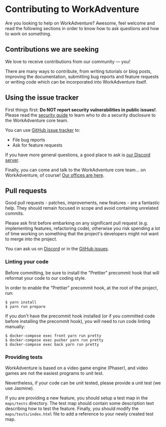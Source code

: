 # Contributing to WorkAdventure

Are you looking to help on WorkAdventure? Awesome, feel welcome and read the following sections in order to know how to 
ask questions and how to work on something.

## Contributions we are seeking

We love to receive contributions from our community — you!

There are many ways to contribute, from writing tutorials or blog posts, improving the documentation, 
submitting bug reports and feature requests or writing code which can be incorporated into WorkAdventure itself.

## Using the issue tracker

First things first: **Do NOT report security vulnerabilities in public issues!**.
Please read the [security guide](SECURITY.md) to learn who to do a security disclosure to the WorkAdventure core team.

You can use [GitHub issue tracker](https://github.com/thecodingmachine/workadventure/issues) to:

- File bug reports
- Ask for feature requests

If you have more general questions, a good place to ask is [our Discord server](https://discord.gg/YGtngdh9gt).

Finally, you can come and talk to the WorkAdventure core team... on WorkAdventure, of course! [Our offices are here](https://play.staging.workadventu.re/@/tcm/workadventure/wa-village).

## Pull requests

Good pull requests - patches, improvements, new features - are a fantastic help. They should remain focused in scope 
and avoid containing unrelated commits.

Please ask first before embarking on any significant pull request (e.g. implementing features, refactoring code), 
otherwise you risk spending a lot of time working on something that the project's developers might not want to merge 
into the project.

You can ask us on [Discord](https://discord.gg/YGtngdh9gt) or in the [GitHub issues](https://github.com/thecodingmachine/workadventure/issues).

### Linting your code

Before committing, be sure to install the "Prettier" precommit hook that will reformat your code to our coding style.

In order to enable the "Prettier" precommit hook, at the root of the project, run:

```console
$ yarn install
$ yarn run prepare
```

If you don't have the precommit hook installed (or if you committed code before installing the precommit hook), you will need 
to run code linting manually:

```console
$ docker-compose exec front yarn run pretty
$ docker-compose exec pusher yarn run pretty
$ docker-compose exec back yarn run pretty
```

### Providing tests

WorkAdventure is based on a video game engine (Phaser), and video games are not the easiest programs to unit test.

Nevertheless, if your code can be unit tested, please provide a unit test (we use Jasmine).

If you are providing a new feature, you should setup a test map in the `maps/tests` directory. The test map should contain
some description text describing how to test the feature. Finally, you should modify the `maps/tests/index.html` file
to add a reference to your newly created test map.

